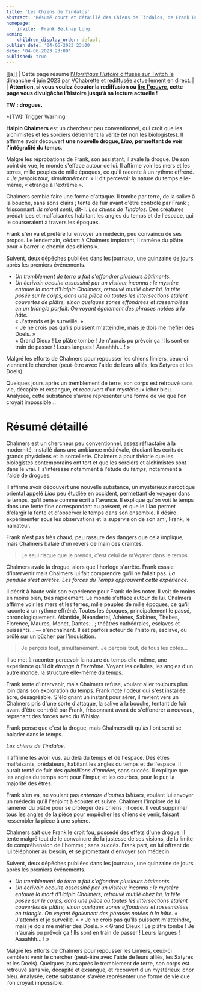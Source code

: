 ```yaml
---
title: 'Les Chiens de Tindalos'
abstract: 'Résumé court et détaillé des Chiens de Tindalos, de Frank Belknap Long !'
homepage:
    invite: 'Frank Belknap Long'
admin:
    children_display_order: default
publish_date: '04-06-2023 23:00'
date: '04-06-2023 23:00'
published: true
---
```


[[a]]
| Cette page résume [l'_Horrifique Histoire_ diffusée sur Twitch le dimanche 4 juin 2023 par VChabrette](https://www.twitch.tv/videos/1837834029?t=01h21m32s) et [rediffusée actuellement en direct](https://twitch.tv/vchabrette).
|
| **Attention, si vous voulez écouter la rediffusion ou [lire l'œuvre](https://en.wikisource.org/wiki/Weird_Tales/Volume_30/Issue_1/The_Hounds_of_Tindalos), cette page vous divulgâche l'histoire jusqu’à sa lecture actuelle !**

**TW : drogues.**

*[TW]: Trigger Warning

**Halpin Chalmers** est un chercheur peu conventionnel, qui croit que les alchimistes et les sorciers détiennent la vérité (et non les biologistes). Il affirme avoir découvert **une nouvelle drogue, _Liao_, permettant de voir l'intégralité du temps**.

Malgré les réprobations de Frank, son assistant, il avale la drogue. De son point de vue, le monde s'efface autour de lui. Il affirme voir les mers et les terres, mille peuples de mille époques, ce qu'il raconte à un rythme effréné. « _Je perçois tout, simultanément._ » Il dit percevoir la nature du temps elle-même, « étrange à l'extrême ».

Chalmers semble faire une forme d'attaque. Il tombe par terre, de la salive à la bouche, sans sons clairs ; tente de fuir avant d'être contrôlé par Frank ; frissonnant. _Ils m'ont senti_, dit-il. _Les chiens de Tindalos._ Des créatures prédatrices et malfaisantes habitant les angles du temps et de l'espace, qui le courseraient à travers les époques.

Frank s'en va et préfère lui envoyer un médecin, peu convaincu de ses propos. Le lendemain, cédant à Chalmers implorant, il ramène du plâtre pour « barrer le chemin des chiens ».

Suivent, deux dépêches publiées dans les journaux, une quinzaine de jours après les premiers événements.

- _Un tremblement de terre a fait s'effondrer plusieurs bâtiments._
- _Un écrivain occulte assassiné par un visiteur inconnu : le mystère entoure la mort d'Halpin Chalmers, retrouvé mutilé chez lui, la tête posée sur le corps, dans une pièce où toutes les intersections étaient couvertes de plâtre, sinon quelques zones effondrées et rassemblées en un triangle parfait. On voyant également des phrases notées à la hâte._  
  « J'attends et je surveille. »  
  « Je ne crois pas qu'ils puissent m'atteindre, mais je dois me méfier des Doels. »  
  « Grand Dieux ! Le plâtre tombe ! Je n'aurais pu prévoir ça ! Ils sont en train de passer ! Leurs langues ! Aaaahhh… ! »


Malgré les efforts de Chalmers pour repousser les chiens limiers, ceux-ci viennent le chercher (peut-être avec l'aide de leurs alliés, les Satyres et les Doels).

Quelques jours après un tremblement de terre, son corps est retrouvé sans vie, décapité et exsangue, et recouvert d'un mystérieux ichor bleu. Analysée, cette substance s'avère représenter une forme de vie que l'on croyait impossible…


# Résumé détaillé

Chalmers est un chercheur peu conventionnel, assez réfractaire à la modernité, installé dans une ambiance médiévale, étudiant les écrits de grands physiciens et la sorcellerie. Chalmers a pour théorie que les biologistes contemporains ont tort et que les sorciers et alchimistes sont dans le vrai. Il s'intéresse notamment à l'étude du _temps_,  notamment à l'aide de drogues.

Il affirme avoir découvert une nouvelle substance, un mystérieux narcotique oriental appelé _Liao_ peu étudiée en occident, permettant de voyager dans le temps, qu'il pense comme écrit à l'avance. Il explique qu'on voit le temps dans une fente fine correspondant au présent, et que le Liao permet d'élargir la fente et d'observer le temps dans son ensemble. Il désire expérimenter sous les observations et la supervision de son ami, Frank, le narrateur.

Frank n'est pas très chaud, peu rassuré des dangers que cela implique, mais Chalmers balaie d'un revers de main ces craintes.

> Le seul risque que je prends, c'est celui de m'égarer dans le temps.

Chalmers avale la drogue, alors que l'horloge s'arrête. Frank essaie d'intervenir mais Chalmers lui fait comprendre qu'il ne fallait pas. _La pendule s'est arrêtée. Les forces du Temps approuvent cette expérience._

Il décrit à haute voix son expérience pour Frank de les noter. Il voit de moins en moins bien, très rapidement. Le monde s'efface autour de lui. Chalmers affirme voir les mers et les terres, mille peuples de mille époques, ce qu'il raconte à un rythme effréné. Toutes les époques, principalement le passé, chronologiquement. Atlantide, Néandertal, Athènes, Sabines, Thèbes, Florence, Maures, Monet, Dantes… ; théâtres cathédrales, esclaves et puissants…  — s'enchaînent. Il est parfois acteur de l'histoire, esclave, ou brûlé sur un bûcher par l'inquisition.

> Je perçois tout, simultanément. Je perçois tout, de tous les côtés…

Il se met à raconter percevoir la nature du temps elle-même, une expérience qu'il dit _étrange à l'extrême_. Voyant les cellules, les angles d'un autre monde, la structure elle-même du temps.

Frank tente d'intervenir, mais Chalmers refuse, voulant aller toujours plus loin dans son exploration du temps. Frank note l'odeur qui s'est installée : âcre, désagréable. S'éloignant un instant pour aérer, il revient vers un Chalmers pris d'une sorte d'attaque, la salive à la bouche, tentant de fuir avant d'être contrôlé par Frank, frissonnant avant de s'effondrer à nouveau, reprenant des forces avec du Whisky.

Frank pense que c'est la drogue, mais Chalmers dit qu'_ils_ l'ont senti se balader dans le temps.

_Les chiens de Tindalos_.

Il affirme les avoir vus. au delà du temps et de l'espace. Des êtres malfaisants, prédateurs, habitant les angles du temps et de l'espace. Il aurait tenté de fuir _des quintillions d'années_, sans succès. Il explique que les angles du temps sont pour l'impur, et les courbes, pour le pur, la majorité des êtres.

Frank s'en va, ne voulant pas _entendre d'autres bêtises_, voulant lui envoyer un médecin qu'il l'enjoint à écouter et suivre. Chalmers l'implore de lui ramener du plâtre pour se protéger des chiens ; il cède. Il veut supprimer tous les angles de la pièce pour empêcher les chiens de venir, faisant ressembler la pièce à une sphère.

Chalmers sait que Frank le croit fou, possédé des effets d'une drogue. Il tente malgré tout de le convaincre de la justesse de ses visions, de la limite de compréhension de l'homme ; sans succès. Frank part, en lui offrant de lui téléphoner au besoin, et se promettant d'envoyer son médecin.

Suivent, deux dépêches publiées dans les journaux, une quinzaine de jours après les premiers événements.

- _Un tremblement de terre a fait s'effondrer plusieurs bâtiments._
- _Un écrivain occulte assassiné par un visiteur inconnu : le mystère entoure la mort d'Halpin Chalmers, retrouvé mutilé chez lui, la tête posée sur le corps, dans une pièce où toutes les intersections étaient couvertes de plâtre, sinon quelques zones effondrées et rassemblées en triangle. On voyant également des phrases notées à la hâte._
  « J'attends et je surveille. »
  « Je ne crois pas qu'ils puissent m'atteindre, mais je dois me méfier des Doels. »
  « Grand Dieux ! Le plâtre tombe ! Je n'aurais pu prévoir ça ! Ils sont en train de passer ! Leurs langues ! Aaaahhh… ! »

Malgré les efforts de Chalmers pour repousser les Limiers, ceux-ci semblent venir le chercher (peut-être avec l'aide de leurs alliés, les Satyres et les Doels). Quelques jours après le tremblement de terre, son corps est retrouvé sans vie, décapité et exsangue, et recouvert d'un mystérieux ichor bleu. Analysée, cette substance s'avère représenter une forme de vie que l'on croyait impossible.
